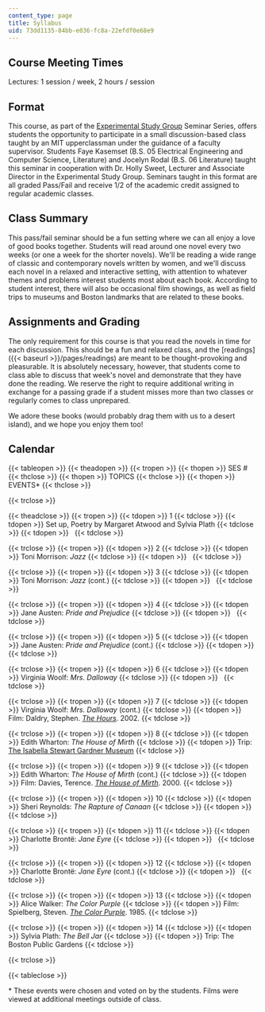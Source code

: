 ```yaml
---
content_type: page
title: Syllabus
uid: 73dd1135-84bb-e036-fc8a-22efdf0e68e9
---
```


Course Meeting Times
--------------------

Lectures: 1 session / week, 2 hours / session

Format
------

This course, as part of the [Experimental Study Group](http://esg.mit.edu/) Seminar Series, offers students the opportunity to participate in a small discussion-based class taught by an MIT upperclassman under the guidance of a faculty supervisor. Students Faye Kasemset (B.S. 05 Electrical Engineering and Computer Science, Literature) and Jocelyn Rodal (B.S. 06 Literature) taught this seminar in cooperation with Dr. Holly Sweet, Lecturer and Associate Director in the Experimental Study Group. Seminars taught in this format are all graded Pass/Fail and receive 1/2 of the academic credit assigned to regular academic classes.

Class Summary
-------------

This pass/fail seminar should be a fun setting where we can all enjoy a love of good books together. Students will read around one novel every two weeks (or one a week for the shorter novels). We'll be reading a wide range of classic and contemporary novels written by women, and we'll discuss each novel in a relaxed and interactive setting, with attention to whatever themes and problems interest students most about each book. According to student interest, there will also be occasional film showings, as well as field trips to museums and Boston landmarks that are related to these books.

Assignments and Grading
-----------------------

The only requirement for this course is that you read the novels in time for each discussion. This should be a fun and relaxed class, and the [readings]({{< baseurl >}}/pages/readings) are meant to be thought-provoking and pleasurable. It is absolutely necessary, however, that students come to class able to discuss that week's novel and demonstrate that they have done the reading. We reserve the right to require additional writing in exchange for a passing grade if a student misses more than two classes or regularly comes to class unprepared.

We adore these books (would probably drag them with us to a desert island), and we hope you enjoy them too!

Calendar
--------

{{< tableopen >}}
{{< theadopen >}}
{{< tropen >}}
{{< thopen >}}
SES #
{{< thclose >}}
{{< thopen >}}
TOPICS
{{< thclose >}}
{{< thopen >}}
EVENTS\*
{{< thclose >}}

{{< trclose >}}

{{< theadclose >}}
{{< tropen >}}
{{< tdopen >}}
1
{{< tdclose >}}
{{< tdopen >}}
Set up, Poetry by Margaret Atwood and Sylvia Plath
{{< tdclose >}}
{{< tdopen >}}
 
{{< tdclose >}}

{{< trclose >}}
{{< tropen >}}
{{< tdopen >}}
2
{{< tdclose >}}
{{< tdopen >}}
Toni Morrison: _Jazz_
{{< tdclose >}}
{{< tdopen >}}
 
{{< tdclose >}}

{{< trclose >}}
{{< tropen >}}
{{< tdopen >}}
3
{{< tdclose >}}
{{< tdopen >}}
Toni Morrison: _Jazz_ (cont.)
{{< tdclose >}}
{{< tdopen >}}
 
{{< tdclose >}}

{{< trclose >}}
{{< tropen >}}
{{< tdopen >}}
4
{{< tdclose >}}
{{< tdopen >}}
Jane Austen: _Pride and Prejudice_
{{< tdclose >}}
{{< tdopen >}}
 
{{< tdclose >}}

{{< trclose >}}
{{< tropen >}}
{{< tdopen >}}
5
{{< tdclose >}}
{{< tdopen >}}
Jane Austen: _Pride and Prejudice_ (cont.)
{{< tdclose >}}
{{< tdopen >}}
 
{{< tdclose >}}

{{< trclose >}}
{{< tropen >}}
{{< tdopen >}}
6
{{< tdclose >}}
{{< tdopen >}}
Virginia Woolf: _Mrs. Dalloway_
{{< tdclose >}}
{{< tdopen >}}
 
{{< tdclose >}}

{{< trclose >}}
{{< tropen >}}
{{< tdopen >}}
7
{{< tdclose >}}
{{< tdopen >}}
Virginia Woolf: _Mrs. Dalloway_ (cont.)
{{< tdclose >}}
{{< tdopen >}}
Film: Daldry, Stephen. [_The Hours_](http://www.imdb.com/title/tt0274558/). 2002.
{{< tdclose >}}

{{< trclose >}}
{{< tropen >}}
{{< tdopen >}}
8
{{< tdclose >}}
{{< tdopen >}}
Edith Wharton: _The House of Mirth_
{{< tdclose >}}
{{< tdopen >}}
Trip: [The Isabella Stewart Gardner Museum](http://www.gardnermuseum.org/)
{{< tdclose >}}

{{< trclose >}}
{{< tropen >}}
{{< tdopen >}}
9
{{< tdclose >}}
{{< tdopen >}}
Edith Wharton: _The House of Mirth_ (cont.)
{{< tdclose >}}
{{< tdopen >}}
Film: Davies, Terence. [_The House of Mirth_](http://www.imdb.com/title/tt0200720/). 2000.
{{< tdclose >}}

{{< trclose >}}
{{< tropen >}}
{{< tdopen >}}
10
{{< tdclose >}}
{{< tdopen >}}
Sheri Reynolds: _The Rapture of Canaan_
{{< tdclose >}}
{{< tdopen >}}
 
{{< tdclose >}}

{{< trclose >}}
{{< tropen >}}
{{< tdopen >}}
11
{{< tdclose >}}
{{< tdopen >}}
Charlotte Brontë: _Jane Eyre_
{{< tdclose >}}
{{< tdopen >}}
 
{{< tdclose >}}

{{< trclose >}}
{{< tropen >}}
{{< tdopen >}}
12
{{< tdclose >}}
{{< tdopen >}}
Charlotte Brontë: _Jane Eyre_ (cont.)
{{< tdclose >}}
{{< tdopen >}}
 
{{< tdclose >}}

{{< trclose >}}
{{< tropen >}}
{{< tdopen >}}
13
{{< tdclose >}}
{{< tdopen >}}
Alice Walker: _The Color Purple_
{{< tdclose >}}
{{< tdopen >}}
Film: Spielberg, Steven. [_The Color Purple_](http://www.imdb.com/title/tt0088939/). 1985.
{{< tdclose >}}

{{< trclose >}}
{{< tropen >}}
{{< tdopen >}}
14
{{< tdclose >}}
{{< tdopen >}}
Sylvia Plath: _The Bell Jar_
{{< tdclose >}}
{{< tdopen >}}
Trip: The Boston Public Gardens
{{< tdclose >}}

{{< trclose >}}

{{< tableclose >}}

\* These events were chosen and voted on by the students. Films were viewed at additional meetings outside of class.